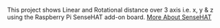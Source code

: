 This project shows Linear and Rotational distance over 3 axis i.e. x, y & z using the Raspberry Pi SenseHAT add-on board. [More About SenseHAT](https://github.com/DevaharshaM/RaspberryPiProjects/wiki/Raspberry-Pi-Sense-HAT)
